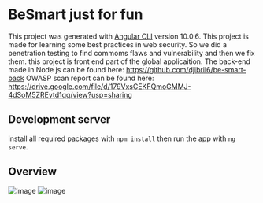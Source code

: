 # BeSmart just for fun
This project was generated with [Angular CLI](https://github.com/angular/angular-cli) version 10.0.6.
This project is made for learning some best practices in web security. So we did a penetration testing to find commoms flaws and vulnerability and then we fix them.
this project is front end part of the global applicaition. The back-end made in Node js can be found here: https://github.com/djibril6/be-smart-back
OWASP scan report can be found here: https://drive.google.com/file/d/179VxsCEKFQmoGMMJ-4dSoM5ZREvtd1qq/view?usp=sharing

## Development server
install all required packages with `npm install` then run the app with `ng serve`. 

## Overview
![image](https://user-images.githubusercontent.com/25633893/118341699-bda5a180-b528-11eb-8e16-bf509bc0b846.png)
![image](https://user-images.githubusercontent.com/25633893/118341847-5c320280-b529-11eb-8305-1582741622df.png)

